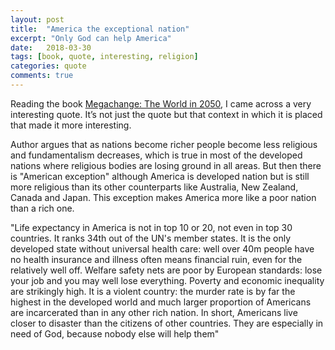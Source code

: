 ```yaml
---
layout: post
title:  "America the exceptional nation"
excerpt: "Only God can help America"
date:   2018-03-30
tags: [book, quote, interesting, religion]
categories: quote
comments: true
---
```


Reading the book [Megachange: The World in 2050](https://www.goodreads.com/book/show/12875511-megachange), I came across a very interesting quote. It’s not just the quote but that context in which it is placed that made it more interesting.

Author argues that as nations become richer people become less religious and fundamentalism decreases, which is true in most of the developed nations where religious bodies are losing ground in all areas. But then there is "American exception" although America is developed nation but is still more religious than its other counterparts like Australia, New Zealand, Canada and Japan. This exception makes America more like a poor nation than a rich one.

"Life expectancy in America is not in top 10 or 20, not even in top 30 countries. It ranks 34th out of the UN's member states. It is the only developed state without universal health care: well over 40m people have no health insurance and illness often means financial ruin, even for the relatively well off. Welfare safety nets are poor by European standards: lose your job and you may well lose everything. Poverty and economic inequality are strikingly high. It is a violent country: the murder rate is by far the highest in the developed world and much larger proportion of Americans are incarcerated than in any other rich nation. In short, Americans live closer to disaster than the citizens of other countries. They are especially in need of God, because nobody else will help them"
